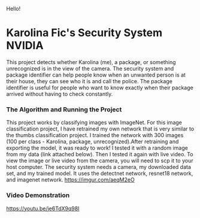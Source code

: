 Hello!
# Karolina Fic's Security System NVIDIA
This project detects whether Karolina (me), a package, or something unrecognized is in the view of the camera. The security system and package identifier can help people know when an unwanted person is at their house, they can see who it is and call the police. The package identifier is useful for people who want to know exactly when their package arrived without having to check constantly.
### The Algorithm and Running the Project
This project works by classifying images with ImageNet. For this image classification project, I have retrained my own network that is very similar to the thumbs classification project. I trained the network with 300 images (100 per class - Karolina, package, unrecognized).After retraining and exporting the model, it was ready to work! I tested it with a random image from my data (link attached below). Then I tested it again with live video. To view the image or live video from the camera, you will need to scp it to your host computer. The security system needs a camera, my downloaded data set, and my trained model. It uses the detectnet network, resnet18 network, and imagenet network. 
https://imgur.com/aeqM2eO
### Video Demonstration
https://youtu.be/je6TdX9q98I
